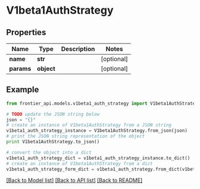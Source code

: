 # V1beta1AuthStrategy


## Properties
Name | Type | Description | Notes
------------ | ------------- | ------------- | -------------
**name** | **str** |  | [optional] 
**params** | **object** |  | [optional] 

## Example

```python
from frontier_api.models.v1beta1_auth_strategy import V1beta1AuthStrategy

# TODO update the JSON string below
json = "{}"
# create an instance of V1beta1AuthStrategy from a JSON string
v1beta1_auth_strategy_instance = V1beta1AuthStrategy.from_json(json)
# print the JSON string representation of the object
print V1beta1AuthStrategy.to_json()

# convert the object into a dict
v1beta1_auth_strategy_dict = v1beta1_auth_strategy_instance.to_dict()
# create an instance of V1beta1AuthStrategy from a dict
v1beta1_auth_strategy_form_dict = v1beta1_auth_strategy.from_dict(v1beta1_auth_strategy_dict)
```
[[Back to Model list]](../README.md#documentation-for-models) [[Back to API list]](../README.md#documentation-for-api-endpoints) [[Back to README]](../README.md)


